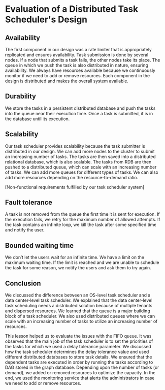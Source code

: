 # Evaluation of a Distributed Task Scheduler's Design
## Availability
The first component in our design was a rate limiter that is appropriately replicated and ensures availability. Task submission is done by several nodes. If a node that submits a task fails, the other nodes take its place. The queue in which we push the task is also distributed in nature, ensuring availability. We always have resources available because we continuously monitor if we need to add or remove resources. Each component in the design is distributed and makes the overall system available.

## Durability
We store the tasks in a persistent distributed database and push the tasks into the queue near their execution time. Once a task is submitted, it is in the database until its execution.

## Scalability
Our task scheduler provides scalability because the task submitter is distributed in our design. We can add more nodes to the cluster to submit an increasing number of tasks. The tasks are then saved into a distributed relational database, which is also scalable. The tasks from RDB are then pushed to a distributed queue, which can scale with an increasing number of tasks. We can add more queues for different types of tasks. We can also add more resources depending on the resource-to-demand ratio.

[Non-functional requirements fulfilled by our task scheduler system]

## Fault tolerance
A task is not removed from the queue the first time it is sent for execution. If the execution fails, we retry for the maximum number of allowed attempts. If the task contains an infinite loop, we kill the task after some specified time and notify the user.

## Bounded waiting time
We don’t let the users wait for an infinite time. We have a limit on the maximum waiting time. If the limit is reached and we are unable to schedule the task for some reason, we notify the users and ask them to try again.

## Conclusion
We discussed the difference between an OS-level task scheduler and a data center-level task scheduler. We explained that the data center-level task scheduling needs a distributed solution because of multiple tenants and dispersed resources. We learned that the queue is a major building block of a task scheduler. We also used distributed queues where we can scale with an increasing number of tasks to utilize an increasing number of resources.

This lesson helped us to evaluate the issues with the FIFO queue. It was observed that the main job of the task scheduler is to set the priorities of the tasks for which we used a delay tolerance parameter. We discussed how the task scheduler determines the delay tolerance value and used different distributed databases to store task details. We ensured that the dependent tasks are executed in order by running the tasks according to DAG stored in the graph database. Depending upon the number of tasks (or demand), we added or removed resources to optimize the capacity. In the end, we used the monitoring service that alerts the administrators in case we need to add or remove resources.
